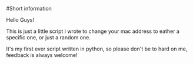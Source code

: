 #Short information

Hello Guys!

This is just a little script i wrote to change your mac address to eather a specific one, or just a random one.

It's my first ever script written in python, so please don't be to hard on me, feedback is always welcome!
